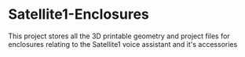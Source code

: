 # Satellite1-Enclosures
This project stores all the 3D printable geometry and project files for enclosures relating to the Satellite1 voice assistant and it's accessories
